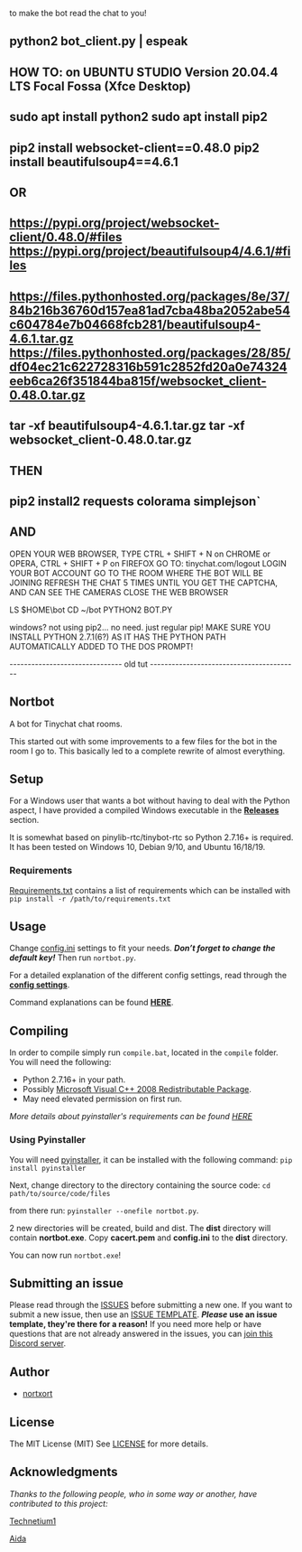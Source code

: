 to make the bot read the chat to you!

python2 bot_client.py | espeak
------------------------------------------------
HOW TO: on UBUNTU STUDIO Version 20.04.4 LTS Focal Fossa (Xfce Desktop)
------------------------
sudo apt install python2
sudo apt install pip2
-------------------------------------
pip2 install websocket-client==0.48.0
pip2 install beautifulsoup4==4.6.1
--
OR
-------------------------------------------------------
https://pypi.org/project/websocket-client/0.48.0/#files
https://pypi.org/project/beautifulsoup4/4.6.1/#files
-
https://files.pythonhosted.org/packages/8e/37/84b216b36760d157ea81ad7cba48ba2052abe54c604784e7b04668fcb281/beautifulsoup4-4.6.1.tar.gz
https://files.pythonhosted.org/packages/28/85/df04ec21c622728316b591c2852fd20a0e74324eeb6ca26f351844ba815f/websocket_client-0.48.0.tar.gz
-----------------------------------
tar -xf beautifulsoup4-4.6.1.tar.gz
tar -xf websocket_client-0.48.0.tar.gz
--------------------------------------
THEN
-----------------------------------------
pip2 install2 requests colorama simplejson`
---
AND
--------------------------------------------------------------------------------------------
OPEN YOUR WEB BROWSER, TYPE CTRL + SHIFT + N on CHROME or OPERA, CTRL + SHIFT + P on FIREFOX
GO TO: tinychat.com/logout
LOGIN YOUR BOT ACCOUNT
GO TO THE ROOM WHERE THE BOT WILL BE JOINING
REFRESH THE CHAT 5 TIMES UNTIL YOU GET THE CAPTCHA, AND CAN SEE THE CAMERAS
CLOSE THE WEB BROWSER

LS $HOME\bot
CD ~/bot
PYTHON2 BOT.PY

windows? not using pip2... no need. just regular pip!
MAKE SURE YOU INSTALL PYTHON 2.7.1(6?) AS IT HAS THE PYTHON PATH AUTOMATICALLY ADDED TO THE DOS PROMPT!



























------------------------------- old tut -----------------------------------------
## Nortbot

A bot for Tinychat chat rooms.

This started out with some improvements to a few files for the bot in the room I go to. This basically led to a complete rewrite of almost everything.


## Setup
For a Windows user that wants a bot without having to deal with the Python aspect, I have provided a compiled Windows executable in the [**Releases**](https://github.com/nortxort/nortbot/releases) section.

It is somewhat based on pinylib-rtc/tinybot-rtc so Python 2.7.16+ is required. It has been tested on Windows 10, Debian 9/10, and Ubuntu 16/18/19.


### Requirements

[Requirements.txt](https://github.com/nortxort/nortbot/blob/master/requirements.txt) contains a list of requirements which can be installed with `pip install -r /path/to/requirements.txt`


## Usage

Change [config.ini](https://github.com/nortxort/nortbot/blob/master/config.ini) settings to fit your needs. ***Don’t forget to change the default key!*** Then run `nortbot.py`. 

For a detailed explanation of the different config settings, read through the [**config settings**](https://github.com/nortxort/nortbot/blob/master/CONFIG.md).

Command explanations can be found [**HERE**](https://github.com/nortxort/nortbot/blob/master/COMMANDS.md).


## Compiling

In order to compile simply run `compile.bat`, located in the `compile` folder. You will need the following:
* Python 2.7.16+ in your path.
* Possibly [Microsoft Visual C++ 2008 Redistributable Package](http://www.microsoft.com/downloads/en/details.aspx?FamilyID=9b2da534-3e03-4391-8a4d-074b9f2bc1bf&displaylang=en).
* May need elevated permission on first run.

*More details about pyinstaller's requirements can be found [HERE](https://pyinstaller.readthedocs.io/en/v3.3.1/usage.html#windows)*


### Using Pyinstaller

You will need [pyinstaller](http://www.pyinstaller.org/), it can be installed with the following command: `pip install pyinstaller` 

Next, change directory to the directory containing the source code: `cd path/to/source/code/files` 

from there run: `pyinstaller --onefile nortbot.py`.

2 new directories will be created, build and dist. The **dist** directory will contain **nortbot.exe**. Copy **cacert.pem** and **config.ini** to the **dist** directory.

You can now run `nortbot.exe`!


## Submitting an issue

Please read through the [ISSUES](https://github.com/nortxort/nortbot/issues) before submitting a new one. If you want to submit a new issue, then use an [ISSUE TEMPLATE](https://github.com/nortxort/nortbot/issues/new/choose). **_Please_ use an issue template, they're there for a reason!** If you need more help or have questions that are not already answered in the issues, you can [join this Discord server](https://discord.gg/cHawfkb).


## Author

* [nortxort](https://github.com/nortxort)


## License

The MIT License (MIT)
See [LICENSE](https://github.com/nortxort/nortbot/blob/master/LICENSE) for more details.


## Acknowledgments

*Thanks to the following people, who in some way or another, have contributed to this project:*

[Technetium1](https://github.com/Technetium1)

[Aida](https://github.com/Autotonic)
